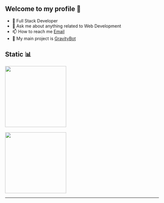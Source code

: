 ## **Welcome to my profile 👋**

- 🦾 Full Stack Developer
- 💬 Ask me about anything related to Web Development
- 📫 How to reach me [Email](mailto:aycs963@gmail.com)
- 🗻 My main project is [GravityBot](https://discord.com/invite/gravitybot)

## **Static 📊**

<a href="https://discord.com/invite/gravitybot">
  <img align="center" height="200px" src="https://github-readme-stats.vercel.app/api?username=marquis-dev&show_icons=true&theme=tokyonight" />
</a>
<br><br>
<a href="https://discord.com/invite/gravitybot">
  <img align="center" height="200px" src="https://github-readme-stats.vercel.app/api/top-langs/?username=anuraghazra&layout=compact&theme=tokyonight" />
</a>

---
